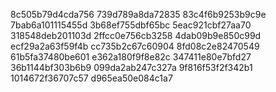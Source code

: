 8c505b79d4cda756
739d789a8da72835
83c4f6b9253b9c9e
7bab6a101115455d
3b68ef755dbf65bc
5eac921cbf27aa70
318548deb201103d
2ffcc0e756cb3258
4dab09b9e850c99d
ecf29a2a63f59f4b
cc735b2c67c60904
8fd08c2e82470549
61b5fa37480be601
e362a180f9f8e82c
347411e80e7bfd27
36b1144bf303b6b9
099da2ab247c327a
9f816f53f2f342b1
1014672f36707c57
d965ea50e084c1a7
